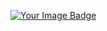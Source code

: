 
<a href="https://tryhackme.com/r/p/sethacheat19"><img src="https://tryhackme-badges.s3.amazonaws.com/setha.png" alt="Your Image Badge" />
</a>
